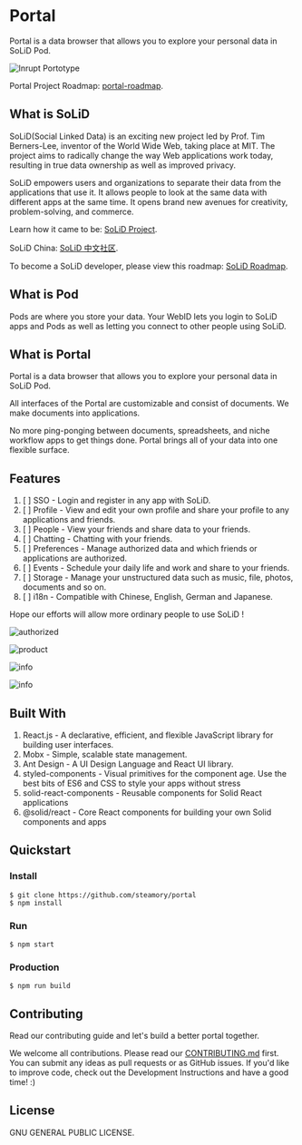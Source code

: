 # Portal

Portal is a data browser that allows you to explore your personal data in SoLiD Pod.

![Inrupt Portotype](https://inrupt.com/sites/default/files/2018-10/Things%2BThomas_v2.png)

Portal Project Roadmap: [portal-roadmap](https://github.com/steamory/portal-roadmap).

## What is SoLiD

SoLiD(Social Linked Data) is an exciting new project led by Prof. Tim Berners-Lee, inventor of the World Wide Web, taking place at MIT. The project aims to radically change the way Web applications work today, resulting in true data ownership as well as improved privacy.

SoLiD empowers users and organizations to separate their data from the applications that use it. It allows people to look at the same data with different apps at the same time. It opens brand new avenues for creativity, problem-solving, and commerce.

Learn how it came to be: [SoLiD Project](https://solidproject.org/).

SoLiD China: [SoLiD 中文社区](https://learnsolid.cn).

To become a SoLiD developer, please view this roadmap: [SoLiD Roadmap](https://github.com/learnsolid/solid-roadmap).

## What is Pod

Pods are where you store your data. Your WebID lets you login to SoLiD apps and Pods as well as letting you connect to other people using SoLiD.

## What is Portal

Portal is a data browser that allows you to explore your personal data in SoLiD Pod.

All interfaces of the Portal are customizable and consist of documents. We make documents into applications.

No more ping-ponging between documents, spreadsheets, and niche workflow apps to get things done. Portal brings all of your data into one flexible surface.

## Features

1. [ ] SSO - Login and register in any app with SoLiD.
1. [ ] Profile - View and edit your own profile and share your profile to any applications and friends.
1. [ ] People - View your friends and share data to your friends.
1. [ ] Chatting - Chatting with your friends.
1. [ ] Preferences - Manage authorized data and which friends or applications are authorized.
1. [ ] Events - Schedule your daily life and work and share to your friends.
1. [ ] Storage - Manage your unstructured data such as music, file, photos, documents and so on.
1. [ ] i18n - Compatible with Chinese, English, German and Japanese.

Hope our efforts will allow more ordinary people to use SoLiD !

![authorized](https://inrupt.com/sites/default/files/2018-10/Thomas_explainer.png)

![product](https://raw.githubusercontent.com/steamory/portal/master/static/SoLiD%20Portal.png)

![info](https://raw.githubusercontent.com/steamory/portal/master/static/SoLiD%20Portal%20Info.png)

![info](https://raw.githubusercontent.com/steamory/portal/master/static/SoLiD%20Login%20Page.png)

## Built With

1. React.js - A declarative, efficient, and flexible JavaScript library for building user interfaces.
1. Mobx - Simple, scalable state management.
1. Ant Design - A UI Design Language and React UI library.
1. styled-components - Visual primitives for the component age. Use the best bits of ES6 and CSS to style your apps without stress
1. solid-react-components - Reusable components for Solid React applications
1. @solid/react - Core React components for building your own Solid components and apps

## Quickstart

### Install

```shell
$ git clone https://github.com/steamory/portal
$ npm install
```

### Run

```shell
$ npm start
```

### Production

```shell
$ npm run build
```

## Contributing

Read our contributing guide and let's build a better portal together.

We welcome all contributions. Please read our [CONTRIBUTING.md](https://github.com/steamory/portal/blob/master/CONTRIBUTING.md) first. You can submit any ideas as pull requests or as GitHub issues. If you'd like to improve code, check out the Development Instructions and have a good time! :)

## License

GNU GENERAL PUBLIC LICENSE.
